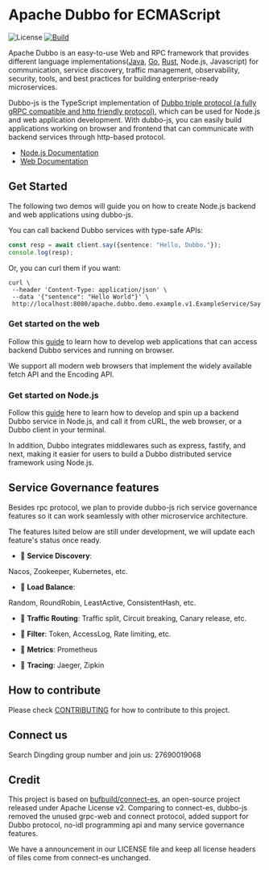 # Apache Dubbo for ECMAScript
![License](https://img.shields.io/github/license/alibaba/dubbo.svg)
[![Build](https://github.com/apache/dubbo-js/blob/dubbo3/.github/workflows/node.js.yml/badge.svg)](https://github.com/apache/dubbo-js/blob/dubbo3/.github/workflows/node.js.yml)

Apache Dubbo is an easy-to-use Web and RPC framework that provides different
language implementations([Java](https://github.com/apache/dubbo), [Go](https://github.com/apache/dubbo-go), [Rust](https://github.com/apache/dubbo-rust), Node.js, Javascript) for communication, service discovery, traffic management,
observability, security, tools, and best practices for building enterprise-ready microservices.

Dubbo-js is the TypeScript implementation of [Dubbo triple protocol (a fully gRPC compatible and http friendly protocol)](https://dubbo.apache.org/zh-cn/overview/reference/protocols/triple-spec/), which can be used for Node.js and web application development. With dubbo-js, you can easily build applications working on browser and frontend that can communicate with backend services through http-based protocol.

* [Node.js Documentation](https://dubbo.apache.org/zh-cn/overview/mannual/nodejs-sdk/)
* [Web Documentation](https://dubbo.apache.org/zh-cn/overview/mannual/web-sdk/)

## Get Started
The following two demos will guide you on how to create Node.js backend and web applications using dubbo-js.

You can call backend Dubbo services with type-safe APIs:

```typescript
const resp = await client.say({sentence: "Hello, Dubbo."});
console.log(resp);
```

Or, you can curl them if you want:

```shell
curl \
 --header 'Content-Type: application/json' \
 --data '{"sentence": "Hello World"}' \
 http://localhost:8080/apache.dubbo.demo.example.v1.ExampleService/Say
```

### Get started on the web
Follow this [guide]() to learn how to develop web applications that can access backend Dubbo services and running on browser.

We support all modern web browsers that implement the widely available fetch API and the Encoding API.

### Get started on Node.js

Follow this [guide](./example/dubbo-node-example/) here to learn how to develop and spin up a backend Dubbo service in Node.js, and call it from cURL, the web browser, or a Dubbo client in your terminal.

In addition, Dubbo integrates middlewares such as express, fastify, and next, making it easier for users to build a Dubbo distributed service framework using Node.js.

## Service Governance features
Besides rpc protocol, we plan to provide dubbo-js rich service governance features so it can work seamlessly with other microservice architecture. 

The features lsited below are still under development, we will update each feature's status once ready.

- :construction: **Service Discovery**:

 Nacos, Zookeeper, Kubernetes, etc.

- :construction: **Load Balance**:

 Random, RoundRobin, LeastActive, ConsistentHash, etc.

- :construction: **Traffic Routing**:
 Traffic split, Circuit breaking, Canary release, etc.

- :construction: **Filter**:
 Token, AccessLog, Rate limiting, etc.

- :construction: **Metrics**:
  Prometheus

- :construction: **Tracing**:
  Jaeger, Zipkin

## How to contribute

Please check [CONTRIBUTING](./CONTRIBUTING.md) for how to contribute to this project.

## Connect us

Search Dingding group number and join us: 27690019068

## Credit

This project is based on [bufbuild/connect-es](https://github.com/bufbuild/connect-es), an open-source project released under Apache License v2. Comparing to connect-es, dubbo-js removed the unused grpc-web and connect protocol, added support for Dubbo protocol, no-idl programming api and many service governance features. 

We have a announcement in our LICENSE file and keep all license headers of files come from connect-es unchanged.